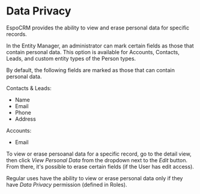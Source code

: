 # Data Privacy

EspoCRM provides the ability to view and erase personal data for specific records.

In the Entity Manager, an administrator can mark certain fields as those that contain personal data. This option is available for Accounts, Contacts, Leads, and custom entity types of the Person types.

By default, the following fields are marked as those that can contain personal data.

Contacts & Leads:

* Name
* Email
* Phone
* Address

Accounts:

* Email

To view or erase persoanal data for a specific record, go to the detail view, then click *View Personal Data* from the dropdown next to the *Edit* button. From there, it's possible to erase certain fields (if the User has edit access).

Regular uses have the ability to view or erase personal data only if they have *Data Privacy* permission (defined in Roles).

